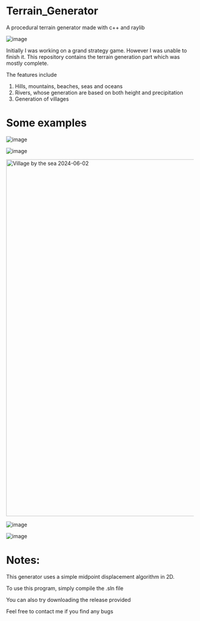 # Terrain_Generator
A procedural terrain generator made with c++ and raylib

![image](https://github.com/user-attachments/assets/5c6d6a82-ece4-4437-9128-098cf3cab3d1)

Initially I was working on a grand strategy game. However I was unable to finish it. This repository contains the terrain generation part which was mostly complete.

The features include

1) Hills, mountains, beaches, seas and oceans
2) Rivers, whose generation are based on both height and precipitation
3) Generation of villages 


# Some examples
![image](https://github.com/user-attachments/assets/6f3d6dca-25df-43ab-bb43-6fc9875304dc)

![image](https://github.com/user-attachments/assets/41f2a81b-abb2-4309-989d-93f6655f3e20)

<img width="959" alt="Village by the sea 2024-06-02" src="https://github.com/user-attachments/assets/dc3fb60d-b8fd-4519-a05e-cd930e8dd4b1" />


![image](https://github.com/user-attachments/assets/60120fb0-76ad-4a27-baaf-55c4e57204a8)


![image](https://github.com/user-attachments/assets/bd3e34a1-e5cf-4627-986c-636608ed1a55)

# Notes:
This generator uses a simple midpoint displacement algorithm in 2D. 

To use this program, simply compile the .sln file

You can also try downloading the release provided

Feel free to contact me if you find any bugs


